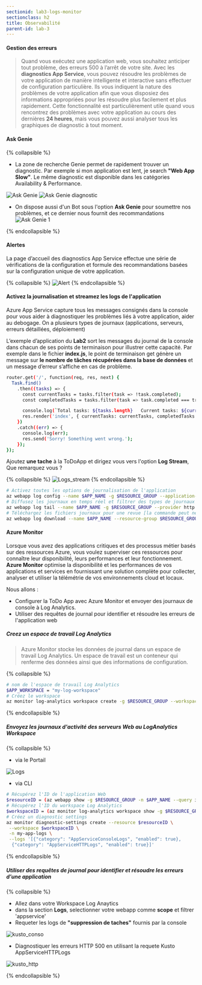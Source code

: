 ```yaml
---
sectionid: lab3-logs-monitor
sectionclass: h2
title: Observabilité
parent-id: lab-3
---
```


#### Gestion des erreurs

> Quand vous exécutez une application web, vous souhaitez anticiper tout problème, des erreurs 500 à l’arrêt de votre site. Avec les **diagnostics App Service**, vous pouvez résoudre les problèmes de votre application de manière intelligente et interactive sans effectuer de configuration particulière. Ils vous indiquent la nature des problèmes de votre application afin que vous disposiez des informations appropriées pour les résoudre plus facilement et plus rapidement.
Cette fonctionnalité est particulièrement utile quand vous rencontrez des problèmes avec votre application au cours des dernières **24 heures**, mais vous pouvez aussi analyser tous les graphiques de diagnostic à tout moment.

#### Ask Genie

{% collapsible %}

- La zone de recherche Genie permet de rapidement trouver un diagnostic. Par exemple si mon application est lent, je search **"Web App Slow"**. Le même diagnostic est disponible dans les catégories Availability & Performance.
  
![Ask Genie](/media/lab3/ask_genie.png)
![Ask Genie diagnostic](/media/lab3/genie_diagnostic.png)

- On dispose aussi d'un Bot sous l'option **Ask Genie** pour soumettre nos problèmes, et ce dernier nous fournit des recommandations
![Ask Genie 1](/media/lab3/ask_genie_1.png)

{% endcollapsible %}

#### Alertes

La page d’accueil des diagnostics App Service effectue une série de vérifications de la configuration et formule des recommandations basées sur la configuration unique de votre application.

{% collapsible %}
![Alert](/media/lab3/app_alert.png)
{% endcollapsible %}

#### Activez la journalisation et streamez les logs de l'application

Azure App Service capture tous les messages consignés dans la console pour vous aider à diagnostiquer les problèmes liés à votre application, aider au debogage. On a plusieurs types de journaux (applications, serveurs, erreurs détaillées, déploiement)

L’exemple d’application du **Lab2** sort les messages du journal de la console dans chacun de ses points de terminaison pour illustrer cette capacité. Par exemple dans le fichier **index.js**, le point de terminaison get génère un message sur **le nombre de tâches récupérées dans la base de données** et un message d’erreur s’affiche en cas de problème.

```bash
router.get('/', function(req, res, next) {
  Task.find()
    .then((tasks) => {      
      const currentTasks = tasks.filter(task => !task.completed);
      const completedTasks = tasks.filter(task => task.completed === true);

      console.log(`Total tasks: ${tasks.length}   Current tasks: ${currentTasks.length}    Completed tasks:  ${completedTasks.length}`)
      res.render('index', { currentTasks: currentTasks, completedTasks: completedTasks });
    })
    .catch((err) => {
      console.log(err);
      res.send('Sorry! Something went wrong.');
    });
});
```

Ajoutez **une tache** à la ToDoApp et dirigez vous vers l'option **Log Stream**, Que remarquez vous ?

{% collapsible %}
![Logs_stream](/media/lab3/log_stream.png)
{% endcollapsible %}

```bash
# Activez toutes les options de journalisation de l'application 
az webapp log config --name $APP_NAME -g $RESOURCE_GROUP --application-logging azureblobstorage --detailed-error-messages true --failed-request-tracing true --web-server-logging filesystem
# Diffusez les journaux en temps réel et filtrer des types de journaux spécifiques tels que HTTP
az webapp log tail --name $APP_NAME -g $RESOURCE_GROUP --provider http
# Téléchargez les fichiers journaux pour une revue [la commande peut ne pas fonctionner avec les applications Web fonctionnant sous Linux]
az webapp log download --name $APP_NAME --resource-group $RESOURCE_GROUP
```

#### Azure Monitor

Lorsque vous avez des applications critiques et des processus métier basés sur des ressources Azure, vous voulez superviser ces ressources pour connaître leur disponibilité, leurs performances et leur fonctionnement. **Azure Monitor** optimise la disponibilité et les performances de vos applications et services en fournissant une solution complète pour collecter, analyser et utiliser la télémétrie de vos environnements cloud et locaux.

Nous allons :

- Configurer la ToDo App avec Azure Monitor et envoyer des journaux de console à Log Analytics.
- Utiliser des requêtes de journal pour identifier et résoudre les erreurs de l'application web

##### Creez un espace de travail Log Analytics

> Azure Monitor stocke les données de journal dans un espace de travail Log Analytics. Un espace de travail est un conteneur qui renferme des données ainsi que des informations de configuration.

{% collapsible %}

```bash
# nom de l'espace de travail Log Analytics
$APP_WORKSPACE = "my-log-workspace"  
# Créez le workspace
az monitor log-analytics workspace create -g $RESOURCE_GROUP --workspace-name $APP_WORKSPACE
```

{% endcollapsible %}

##### Envoyez les journaux d'activité des serveurs Web au LogAnalytics Workspace

{% collapsible %}

- via le Portail

![Logs](/media/lab3/nodeapp_logs.png)

- via CLI

```bash
# Récupérez l'ID de l'application Web
$resourceID = (az webapp show -g $RESOURCE_GROUP -n $APP_NAME --query id --output tsv)
# Récupérez l'ID du workspace Log Analytics
$workspaceID = (az monitor log-analytics workspace show -g $RESOURCE_GROUP  --workspace-name $APP_WORKSPACE --query id --output tsv)
# Créez un diagnostic settings
az monitor diagnostic-settings create --resource $resourceID \
 --workspace $workspaceID \
 -n my-app-logs \
 --logs '[{"category": "AppServiceConsoleLogs", "enabled": true},
  {"category": "AppServiceHTTPLogs", "enabled": true}]'
```

{% endcollapsible %}

##### Utiliser des requêtes de journal pour identifier et résoudre les erreurs d’une application

{% collapsible %}

- Allez dans votre Workspace Log Anaytics
- dans la section **Logs**, selectionner votre webapp comme **scope** et filtrer 'appservice'
- Requeter les logs de **"suppression de taches"** fournis par la console

![kusto_conso](/media/lab3/kusto_1.png)

- Diagnostiquer les erreurs HTTP 500 en utilisant la requete Kusto AppServiceHTTPLogs

![kusto_http](/media/lab3/kusto_2.png)

{% endcollapsible %}
